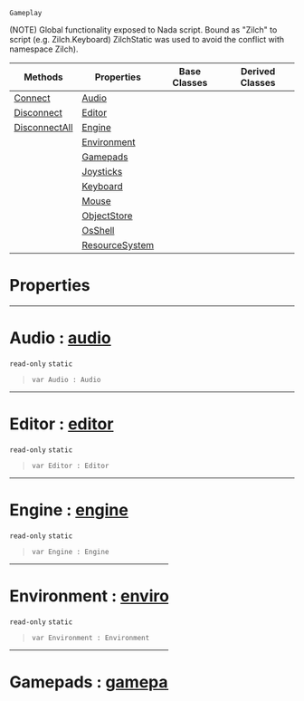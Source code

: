  `Gameplay`

(NOTE) Global functionality exposed to Nada script. Bound as "Zilch" to script (e.g. Zilch.Keyboard) ZilchStatic was used to avoid the conflict with namespace Zilch).

|Methods|Properties|Base Classes|Derived Classes|
|---|---|---|---|
|[ Connect](zero.md#connect-void)|[ Audio](zero.md#audio-zilch-engine-docume)| | |
|[ Disconnect](zero.md#disconnect-void)|[ Editor](zero.md#editor-zilch-engine-docum)| | |
|[ DisconnectAll](zero.md#disconnectall-void)|[ Engine](zero.md#engine-zilch-engine-docum)| | |
| |[ Environment](zero.md#environment-zilch-engine)| | |
| |[ Gamepads](zero.md#gamepads-zilch-engine-doc)| | |
| |[ Joysticks](zero.md#joysticks-zilch-engine-do)| | |
| |[ Keyboard](zero.md#keyboard-zilch-engine-doc)| | |
| |[ Mouse](zero.md#mouse-zilch-engine-docume)| | |
| |[ ObjectStore](zero.md#objectstore-zilch-engine)| | |
| |[ OsShell](zero.md#osshell-zilch-engine-docu)| | |
| |[ ResourceSystem](zero.md#resourcesystem-zilch-engi)| | |


 #  Properties


---  
 #  Audio : [audio](audio.md)

 `read-only` `static`

> 
> ```TS
> var Audio : Audio


---  
 #  Editor : [editor](editor.md)

 `read-only` `static`

> 
> ```TS
> var Editor : Editor


---  
 #  Engine : [engine](engine.md)

 `read-only` `static`

> 
> ```TS
> var Engine : Engine


---  
 #  Environment : [environment](environment.md)

 `read-only` `static`

> 
> ```TS
> var Environment : Environment


---  
 #  Gamepads : [gamepads](gamepads.md)

 `read-only` `static`

> 
> ```TS
> var Gamepads : Gamepads


---  
 #  Joysticks : [joysticks](joysticks.md)

 `read-only` `static`

> 
> ```TS
> var Joysticks : Joysticks


---  
 #  Keyboard : [keyboard](keyboard.md)

 `read-only` `static`

> 
> ```TS
> var Keyboard : Keyboard


---  
 #  Mouse : [mouse](mouse.md)

 `read-only` `static`

> 
> ```TS
> var Mouse : Mouse


---  
 #  ObjectStore : [objectstore](objectstore.md)

 `read-only` `static`

> 
> ```TS
> var ObjectStore : ObjectStore


---  
 #  OsShell : [osshell](osshell.md)

 `read-only` `static`

> 
> ```TS
> var OsShell : OsShell


---  
 #  ResourceSystem : [resourcesystem](resourcesystem.md)

 `read-only` `static`

> 
> ```TS
> var ResourceSystem : ResourceSystem


---  
 #  Methods


---  
 #  Connect : Void

 `static`

> Connection invokes the given delegate when sender dispatches the specified event.
> |Name|Type|Description|
> |---|---|---|
> |sender|Object| |
> |eventId|[string](../nada_base_types/string.md)| |
> |receiverDelegate|delegate()| |
> ```TS
> function Connect(sender : Object, eventId : String, receiverDelegate : delegate())
> ``` 


---  
 #  Disconnect : Void

 `static`

> Removes specified event connection, if connection delegate was a component method then receiver object is just the component.
> |Name|Type|Description|
> |---|---|---|
> |sender|Object| |
> |eventId|[string](../nada_base_types/string.md)| |
> |receiver|Object| |
> ```TS
> function Disconnect(sender : Object, eventId : String, receiver : Object)
> ``` 


---  
 #  DisconnectAll : Void

 `static`

> 
> |Name|Type|Description|
> |---|---|---|
> ||Object| |
> ||Object| |
> ```TS
> function DisconnectAll( : Object,  : Object)
> ``` 


---  
 

 